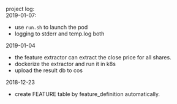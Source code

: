 project log:    
2019-01-07:
- use `run.sh` to launch the pod
- logging to stderr and temp.log both

2019-01-04
- the feature extractor can extract the close price for all shares. 
- dockerize the extractor and run it in k8s
- upload the result db to cos

2018-12-23
- create FEATURE table by feature_definition automatically.
